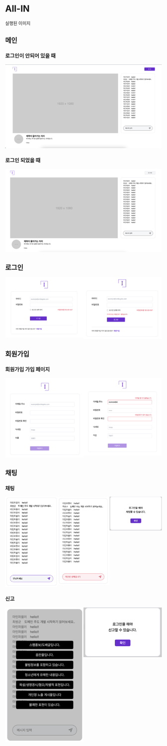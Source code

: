 # All-IN

실행된 이미지

## 메인

### 로그인이 안되어 있을 때

![메인페이지](./images/main_page.png)

### 로그인 되었을 때

![메인페이지](./images/main_logined_page.png)

## 로그인

<div style="display: flex;">
    <div style="flex: 1;">
        <img src="./images/sign_in.png" alt="채팅">
    </div>
    <div style="flex: 1;">
        <img src="./images/sign_in_error.png" alt="채팅">
    </div>
</div>

## 회원가입

### 회원가입 가입 페이지

<div style="display: flex;">
    <div style="flex: 1;">
        <img src="./images/sign_up.png" alt="채팅">
    </div>
    <div style="flex: 1;">
        <img src="./images/sign_up_error.png" alt="채팅">
    </div>
</div>

## 채팅

### 채팅

<div style="display: flex;">
    <div style="flex: 1;">
        <img src="./images/chatting.png" alt="채팅">
    </div>
    <div style="flex: 1;">
        <img src="./images/chat_ban.png" alt="채팅">
    </div>
    <div style="flex: 1;">
        <img src="./images/chat_login_alert.png" alt="채팅">
    </div>
</div>

### 신고

<div style="display: flex;">
    <div style="flex: 1;">
        <img src="./images/report_alert.png" alt="채팅">
    </div>
    <div style="flex: 1;">
        <img src="./images/report_login_alert.png" alt="채팅">
    </div>
</div>